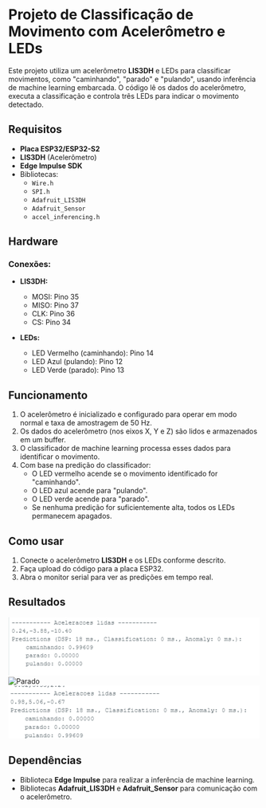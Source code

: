 # Projeto de Classificação de Movimento com Acelerômetro e LEDs

Este projeto utiliza um acelerômetro **LIS3DH** e LEDs para classificar movimentos, como "caminhando", "parado" e "pulando", usando inferência de machine learning embarcada. O código lê os dados do acelerômetro, executa a classificação e controla três LEDs para indicar o movimento detectado.

## Requisitos

- **Placa ESP32/ESP32-S2**
- **LIS3DH** (Acelerômetro)
- **Edge Impulse SDK**
- Bibliotecas:
  - `Wire.h`
  - `SPI.h`
  - `Adafruit_LIS3DH`
  - `Adafruit_Sensor`
  - `accel_inferencing.h`

## Hardware

### Conexões:

- **LIS3DH:**
  - MOSI: Pino 35
  - MISO: Pino 37
  - CLK: Pino 36
  - CS: Pino 34

- **LEDs:**
  - LED Vermelho (caminhando): Pino 14
  - LED Azul (pulando): Pino 12
  - LED Verde (parado): Pino 13

## Funcionamento

1. O acelerômetro é inicializado e configurado para operar em modo normal e taxa de amostragem de 50 Hz.
2. Os dados do acelerômetro (nos eixos X, Y e Z) são lidos e armazenados em um buffer.
3. O classificador de machine learning processa esses dados para identificar o movimento.
4. Com base na predição do classificador:
   - O LED vermelho acende se o movimento identificado for "caminhando".
   - O LED azul acende para "pulando".
   - O LED verde acende para "parado".
   - Se nenhuma predição for suficientemente alta, todos os LEDs permanecem apagados.

## Como usar

1. Conecte o acelerômetro **LIS3DH** e os LEDs conforme descrito.
2. Faça upload do código para a placa ESP32.
3. Abra o monitor serial para ver as predições em tempo real.

## Resultados
![Caminhando](img/caminhando_resultado.png)
![Parado](img/parado_resultado.png)
![Pulando](img/pulando_resultado.png)

## Dependências

- Biblioteca **Edge Impulse** para realizar a inferência de machine learning.
- Bibliotecas **Adafruit_LIS3DH** e **Adafruit_Sensor** para comunicação com o acelerômetro.


